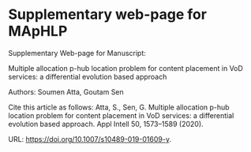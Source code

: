 # Supplementary web-page for MApHLP
Supplementary Web-page for Manuscript: 

Multiple allocation p-hub location problem for content placement in VoD services: a differential evolution based approach

Authors: Soumen Atta, Goutam Sen  

Cite this article as follows: 
Atta, S., Sen, G. Multiple allocation p-hub location problem for content placement in VoD services: a differential evolution based approach. Appl Intell 50, 1573–1589 (2020).  

URL: https://doi.org/10.1007/s10489-019-01609-y.  
